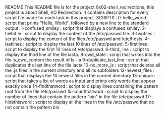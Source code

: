 README
	This README file is for the project 0x02-shell_redirections, this project is about Shell, I/O Redirection.
	It contains description for every script file made for each task in this project. 
SCRIPTS : 
	0-hello_world : script that prints "Hello, World", followed by a new line to the standard output.
	1-confused_smiley : script that displays a confused smiley.
	2-hellofile : script to display the content of the /etc/passwd file.
	3-twofiles : script to display the content of the files /etc/passwd and /etc/hosts.
	4-lastlines : script to display the last 10 lines of /etc/passwd.
	5-firstlines : script to display the first 10 lines of /etc/passwd.
	6-third_line : script to display the third line of the file iacta.
	8-cwd_state : script that writes into the file ls_cwd_content the result of ls -la
	9-duplicate_last_line : script that duplicates the last line of the file iacta
	10-no_more_js : script that deletes all the .js files in the current directory and all its subfolders
	12-newest_files : script that displays the 10 newest files in the current directory
	13-unique : script that takes a list of words as input and prints only words that appear exactly once
	14-findthatword : script to display lines containing the pattern root from the file /etc/passwd
	15-countthatword : script to display the number of lines that contain the pattern "bin" in the file /etc/passwd
	17-hidethisword : script to display all the lines in the file /etc/passwd that do not contain the pattern bin
